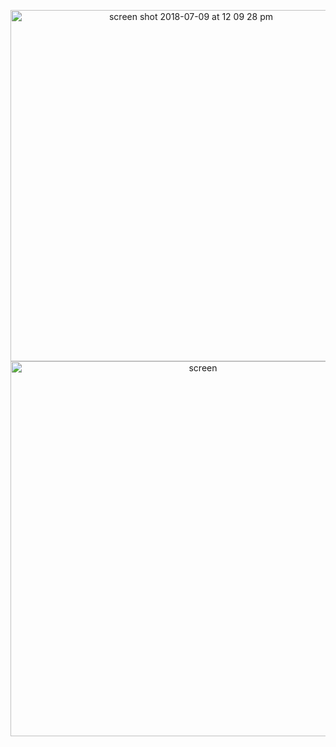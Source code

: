 <p align="center">
<img width="562" alt="screen shot 2018-07-09 at 12 09 28 pm" src="https://user-                   images.githubusercontent.com/41017424/42466753-6de4657e-8375-11e8-8fd5-7445e9b80c33.png">

<img width="600" alt="screen" src="https://user-images.githubusercontent.com/41017424/42466700-4457f892-8375-11e8-85b9-904882b9d01f.png">

</p>
